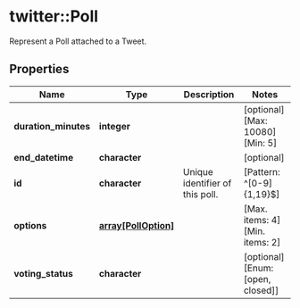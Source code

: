 # twitter::Poll

Represent a Poll attached to a Tweet.

## Properties
Name | Type | Description | Notes
------------ | ------------- | ------------- | -------------
**duration_minutes** | **integer** |  | [optional] [Max: 10080] [Min: 5] 
**end_datetime** | **character** |  | [optional] 
**id** | **character** | Unique identifier of this poll. | [Pattern: ^[0-9]{1,19}$] 
**options** | [**array[PollOption]**](PollOption.md) |  | [Max. items: 4] [Min. items: 2] 
**voting_status** | **character** |  | [optional] [Enum: [open, closed]] 


